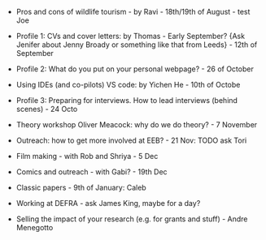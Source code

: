 - Pros and cons of wildlife tourism - by Ravi - 18th/19th of August - test Joe 
- Profile 1: CVs and cover letters: by Thomas - Early September? {Ask Jenifer about Jenny Broady or something like that from Leeds} - 12th of September
- Profile 2: What do you put on your personal webpage? - 26 of October
- Using IDEs (and co-pilots) VS code: by Yichen He - 10th of Octobe
- Profile 3: Preparing for interviews. How to lead interviews (behind scenes) - 24 Octo
- Theory workshop Oliver Meacock: why do we do theory? - 7 November
- Outreach: how to get more involved at EEB? - 21 Nov: TODO ask Tori
- Film making - with Rob and Shriya - 5 Dec
- Comics and outreach - with Gabi? - 19th Dec

- Classic papers - 9th of January: Caleb
- Working at DEFRA - ask James King, maybe for a day?
- Selling the impact of your research (e.g. for grants and stuff) - Andre Menegotto

